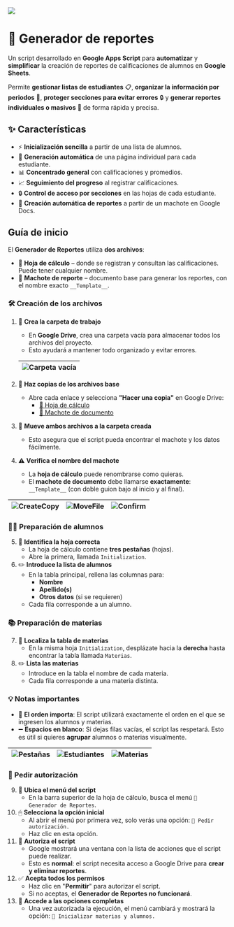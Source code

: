 <img src=images/Logo.png style="display:block;float:none;margin-left:auto;margin-right:auto;"/>

# 📃 Generador de reportes

Un script desarrollado en **Google Apps Script** para **automatizar** y **simplificar** la creación de reportes de calificaciones de alumnos en **Google Sheets**.

Permite **gestionar listas de estudiantes** 📋, **organizar la información por periodos** 📅, **proteger secciones para evitar errores** 🔒 y **generar reportes individuales o masivos** 📄 de forma rápida y precisa.

## ✨ Características

- ⚡ **Inicialización sencilla** a partir de una lista de alumnos.
- 📄 **Generación automática** de una página individual para cada estudiante.
- 📊 **Concentrado general** con calificaciones y promedios.
- 📈 **Seguimiento del progreso** al registrar calificaciones.
- 🔒 **Control de acceso por secciones** en las hojas de cada estudiante.
- 📝 **Creación automática de reportes** a partir de un machote en Google Docs.

## Guía de inicio

El **Generador de Reportes** utiliza **dos archivos**:
- 📄 **Hoja de cálculo** – donde se registran y consultan las calificaciones. Puede tener cualquier nombre.
- 📝 **Machote de reporte** – documento base para generar los reportes, con el nombre exacto `__Template__`.

### 🛠 Creación de los archivos

1. 📁 **Crea la carpeta de trabajo**
    - En **Google Drive**, crea una carpeta vacía para almacenar todos los archivos del proyecto.
    - Esto ayudará a mantener todo organizado y evitar errores.

    |![Carpeta vacía](images/CarpetaVacia.png)|
    |:---:|

2. 📑 **Haz copias de los archivos base**
    - Abre cada enlace y selecciona **"Hacer una copia"** en Google Drive:
        - [📄 Hoja de cálculo](https://docs.google.com/spreadsheets/d/1WbxAkBY3VWJAXX0XvkNK8EL00SJkToOg0IrvBvZsUM8/copy)
        - [📝 Machote de documento](https://docs.google.com/document/d/1NwaMDAemmDlTmx3bFkm11032FXVUIrooJdXxkrgC2G4/copy)
3. 📂 **Mueve ambos archivos a la carpeta creada**
    - Esto asegura que el script pueda encontrar el machote y los datos fácilmente.
4. ⚠️ **Verifica el nombre del machote**
    - La **hoja de cálculo** puede renombrarse como quieras.
    - El **machote de documento** debe llamarse **exactamente**: `__Template__` (con doble guion bajo al inicio y al final).

|![CreateCopy](images/CopyFile.png)|![MoveFile](images/MoveFile.png)|![Confirm](images/MoveFileConfirm.png)|
|:---:|:---:|:---:|

### 👩‍🏫 Preparación de alumnos

5. 📄 **Identifica la hoja correcta**
    - La hoja de cálculo contiene **tres pestañas** (hojas).
    - Abre la primera, llamada `Initialization`.
6. ✏️ **Introduce la lista de alumnos**
    - En la tabla principal, rellena las columnas para:
        - **Nombre**
        - **Apellido(s)**
        - **Otros datos** (si se requieren)
    - Cada fila corresponde a un alumno.

### 📚 Preparación de materias

7. 📍 **Localiza la tabla de materias**
    - En la misma hoja `Initialization`, desplázate hacia la **derecha** hasta encontrar la tabla llamada `Materias`.
8. ✏️ **Lista las materias**
    - Introduce en la tabla el nombre de cada materia.
    - Cada fila corresponde a una materia distinta.

### 💡 Notas importantes
- 📌 **El orden importa**: El script utilizará exactamente el orden en el que se ingresen los alumnos y materias.
- ➖ **Espacios en blanco**: Si dejas filas vacías, el script las respetará. Esto es útil si quieres **agrupar** alumnos o materias visualmente.

|![Pestañas](images/Pestañas.png)|![Estudiantes](images/TablaEstudiantes.png)|![Materias](images/TablaMaterias.png)|
|:---:|:---:|:---:|


### 🔑 Pedir autorización

9. 📂 **Ubica el menú del script**
    - En la barra superior de la hoja de cálculo, busca el menú `📃 Generador de Reportes`.
10. 🖱 **Selecciona la opción inicial**
    - Al abrir el menú por primera vez, solo verás una opción:
        `🪪 Pedir autorización.`
    - Haz clic en esta opción.
11. 🔐 **Autoriza el script**
    - Google mostrará una ventana con la lista de acciones que el script puede realizar.
    - Esto es **normal**: el script necesita acceso a Google Drive para **crear y eliminar reportes**.
12. ✅ **Acepta todos los permisos**
    - Haz clic en "**Permitir**" para autorizar el script.
    - Si no aceptas, el **Generador de Reportes no funcionará**.
13. 🚀 **Accede a las opciones completas**
    - Una vez autorizada la ejecución, el menú cambiará y mostrará la opción:
        `🏁 Inicializar materias y alumnos.`